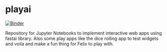 # playai

[![Binder](https://mybinder.org/badge_logo.svg)](https://mybinder.org/v2/gh/alexxcollins/playai/master?urlpath=%2Fvoila%2Frender%2Fdice.ipynb)

Repository for Jupyter Notebooks to implement interactive web apps using fastai library.
Also some play apps like the dice rolling app to test widgets and voila and make a fun thing for Felix to play with.
